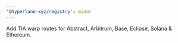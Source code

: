 ```yaml
---
'@hyperlane-xyz/registry': minor
---
```


Add TIA warp routes for Abstract, Arbitrum, Base, Eclipse, Solana & Ethereum.
